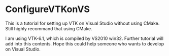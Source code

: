 # ConfigureVTKonVS

This is a tutorial for setting up VTK on Visual Studio without using CMake.
Still highly recommand that using CMake.

I am using VTK-6.1, which is compiled by VS2010 win32.
Further tutorial will add into this contents.
Hope this could help someone who wants to develop on Visual Studio.
